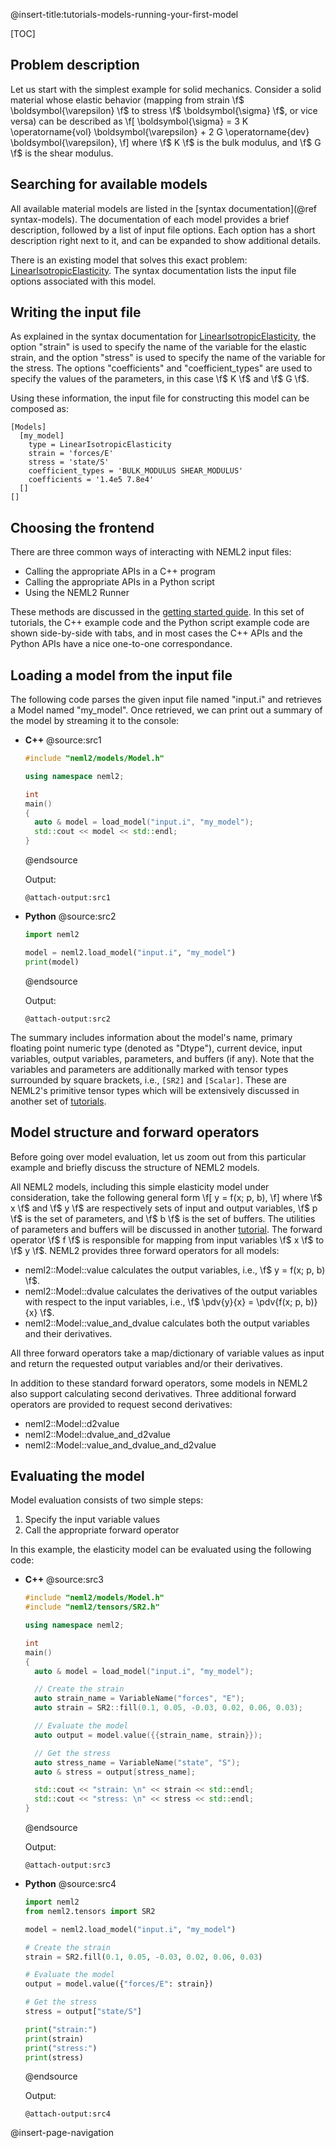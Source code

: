 @insert-title:tutorials-models-running-your-first-model

[TOC]

## Problem description

Let us start with the simplest example for solid mechanics. Consider a solid material whose elastic behavior (mapping from strain \f$ \boldsymbol{\varepsilon} \f$ to stress \f$ \boldsymbol{\sigma} \f$, or vice versa) can be described as
\f[
  \boldsymbol{\sigma} = 3 K \operatorname{vol} \boldsymbol{\varepsilon} + 2 G \operatorname{dev} \boldsymbol{\varepsilon},
\f]
where \f$ K \f$ is the bulk modulus, and \f$ G \f$ is the shear modulus.

## Searching for available models

All available material models are listed in the [syntax documentation](@ref syntax-models). The documentation of each model provides a brief description, followed by a list of input file options. Each option has a short description right next to it, and can be expanded to show additional details.

There is an existing model that solves this exact problem: [LinearIsotropicElasticity](#linearisotropicelasticity). The syntax documentation lists the input file options associated with this model.

## Writing the input file

As explained in the syntax documentation for [LinearIsotropicElasticity](#linearisotropicelasticity), the option "strain" is used to specify the name of the variable for the elastic strain, and the option "stress" is used to specify the name of the variable for the stress. The options "coefficients" and "coefficient_types" are used to specify the values of the parameters, in this case \f$ K \f$ and \f$ G \f$.

Using these information, the input file for constructing this model can be composed as:
```
[Models]
  [my_model]
    type = LinearIsotropicElasticity
    strain = 'forces/E'
    stress = 'state/S'
    coefficient_types = 'BULK_MODULUS SHEAR_MODULUS'
    coefficients = '1.4e5 7.8e4'
  []
[]
```

## Choosing the frontend

There are three common ways of interacting with NEML2 input files:
- Calling the appropriate APIs in a C++ program
- Calling the appropriate APIs in a Python script
- Using the NEML2 Runner

These methods are discussed in the [getting started guide](#tutorials-getting-started). In this set of tutorials, the C++ example code and the Python script example code are shown side-by-side with tabs, and in most cases the C++ APIs and the Python APIs have a nice one-to-one correspondance.


## Loading a model from the input file

The following code parses the given input file named "input.i" and retrieves a Model named "my_model". Once retrieved, we can print out a summary of the model by streaming it to the console:

<div class="tabbed">

- <b class="tab-title">C++</b>
  @source:src1
  ```cpp
  #include "neml2/models/Model.h"

  using namespace neml2;

  int
  main()
  {
    auto & model = load_model("input.i", "my_model");
    std::cout << model << std::endl;
  }
  ```
  @endsource

  Output:
  ```
  @attach-output:src1
  ```
- <b class="tab-title">Python</b>
  @source:src2
  ```python
  import neml2

  model = neml2.load_model("input.i", "my_model")
  print(model)
  ```
  @endsource

  Output:
  ```
  @attach-output:src2
  ```

</div>

The summary includes information about the model's name, primary floating point numeric type (denoted as "Dtype"), current device, input variables, output variables, parameters, and buffers (if any). Note that the variables and parameters are additionally marked with tensor types surrounded by square brackets, i.e., `[SR2]` and `[Scalar]`. These are NEML2's primitive tensor types which will be extensively discussed in another set of [tutorials](#tutorials-tensors).

## Model structure and forward operators

Before going over model evaluation, let us zoom out from this particular example and briefly discuss the structure of NEML2 models.

All NEML2 models, including this simple elasticity model under consideration, take the following general form
\f[
  y = f(x; p, b),
\f]
where \f$ x \f$ and \f$ y \f$ are respectively sets of input and output variables, \f$ p \f$ is the set of parameters, and \f$ b \f$ is the set of buffers. The utilities of parameters and buffers will be discussed in another [tutorial](#tutorials-models-model-parameters). The forward operator \f$ f \f$ is responsible for mapping from input variables \f$ x \f$ to \f$ y \f$. NEML2 provides three forward operators for all models:
- neml2::Model::value calculates the output variables, i.e., \f$ y = f(x; p, b) \f$.
- neml2::Model::dvalue calculates the derivatives of the output variables with respect to the input variables, i.e., \f$ \pdv{y}{x} = \pdv{f(x; p, b)}{x} \f$.
- neml2::Model::value_and_dvalue calculates both the output variables and their derivatives.

All three forward operators take a map/dictionary of variable values as input and return the requested output variables and/or their derivatives.

In addition to these standard forward operators, some models in NEML2 also support calculating second derivatives. Three additional forward operators are provided to request second derivatives:
- neml2::Model::d2value
- neml2::Model::dvalue_and_d2value
- neml2::Model::value_and_dvalue_and_d2value

## Evaluating the model

Model evaluation consists of two simple steps:
1. Specify the input variable values
2. Call the appropriate forward operator

In this example, the elasticity model can be evaluated using the following code:


<div class="tabbed">

- <b class="tab-title">C++</b>
  @source:src3
  ```cpp
  #include "neml2/models/Model.h"
  #include "neml2/tensors/SR2.h"

  using namespace neml2;

  int
  main()
  {
    auto & model = load_model("input.i", "my_model");

    // Create the strain
    auto strain_name = VariableName("forces", "E");
    auto strain = SR2::fill(0.1, 0.05, -0.03, 0.02, 0.06, 0.03);

    // Evaluate the model
    auto output = model.value({{strain_name, strain}});

    // Get the stress
    auto stress_name = VariableName("state", "S");
    auto & stress = output[stress_name];

    std::cout << "strain: \n" << strain << std::endl;
    std::cout << "stress: \n" << stress << std::endl;
  }
  ```
  @endsource

  Output:
  ```
  @attach-output:src3
  ```
- <b class="tab-title">Python</b>
  @source:src4
  ```python
  import neml2
  from neml2.tensors import SR2

  model = neml2.load_model("input.i", "my_model")

  # Create the strain
  strain = SR2.fill(0.1, 0.05, -0.03, 0.02, 0.06, 0.03)

  # Evaluate the model
  output = model.value({"forces/E": strain})

  # Get the stress
  stress = output["state/S"]

  print("strain:")
  print(strain)
  print("stress:")
  print(stress)
  ```
  @endsource

  Output:
  ```
  @attach-output:src4
  ```

</div>

@insert-page-navigation
